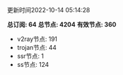 更新时间2022-10-14 05:14:28

**总订阅: 64**
**总节点: 4204**
**有效节点: 360**
- v2ray节点: 191
- trojan节点: 44
- ssr节点: 1
- ss节点: 124
